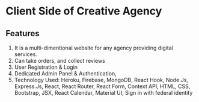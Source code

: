 # Client Side of Creative Agency
## Features 
1. It is a multi-dimentional website for any agency providing digital services. 
2. Can take orders, and collect reviews
3. User Registration & Login
4. Dedicated Admin Panel & Authentication,
5. Technology Used: Heroku, Firebase, MongoDB, React Hook, Node.Js, Express.Js, React, React Router,  React Form, Context API, HTML, CSS, Bootstrap, JSX, React Calendar, Material UI, Sign in with federal identity
